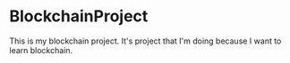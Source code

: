 # BlockchainProject

This is my blockchain project. It's project that I'm doing because I want to learn blockchain.
